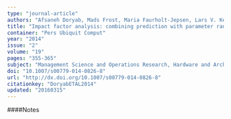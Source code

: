 ```yaml
---
type: "journal-article"
authors: "Afsaneh Doryab, Mads Frost, Maria Faurholt-Jepsen, Lars V. Kessing, Jakob E. Bardram"
title: "Impact factor analysis: combining prediction with parameter ranking to reveal the impact of behavior on health outcome"
container: "Pers Ubiquit Comput"
year: "2014"
issue: "2"
volume: "19"
pages: "355-365"
subject: "Management Science and Operations Research, Hardware and Architecture, Computer Science Applications"
doi: "10.1007/s00779-014-0826-8"
url: "http://dx.doi.org/10.1007/s00779-014-0826-8"
citationkey: "DoryabETAL2014"
updated: "20160315"
---
```


####Notes
